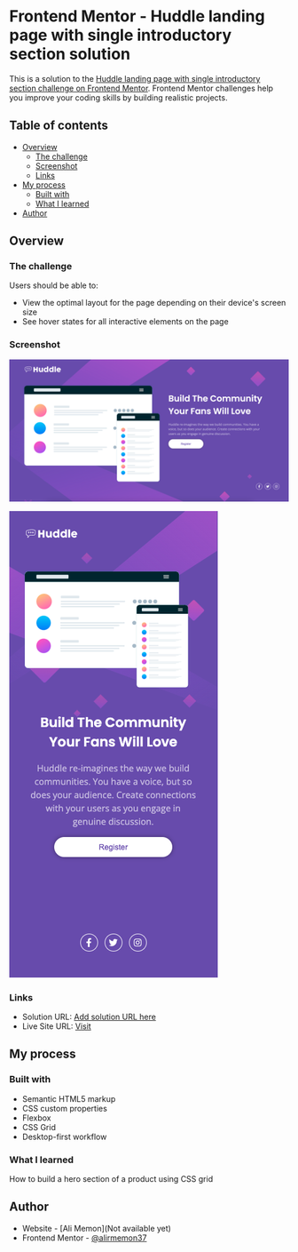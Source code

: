 # Frontend Mentor - Huddle landing page with single introductory section solution

This is a solution to the [Huddle landing page with single introductory section challenge on Frontend Mentor](https://www.frontendmentor.io/challenges/huddle-landing-page-with-a-single-introductory-section-B_2Wvxgi0). Frontend Mentor challenges help you improve your coding skills by building realistic projects.

## Table of contents

- [Overview](#overview)
  - [The challenge](#the-challenge)
  - [Screenshot](#screenshot)
  - [Links](#links)
- [My process](#my-process)
  - [Built with](#built-with)
  - [What I learned](#what-i-learned)
- [Author](#author)

## Overview

### The challenge

Users should be able to:

- View the optimal layout for the page depending on their device's screen size
- See hover states for all interactive elements on the page

### Screenshot

![](/images/screenshot1.png)

![](/images/screenshot2.png)

### Links

- Solution URL: [Add solution URL here](https://your-solution-url.com)
- Live Site URL: [Visit](https://alirmemon37.github.io/hubble-landing-page-introduction/)

## My process

### Built with

- Semantic HTML5 markup
- CSS custom properties
- Flexbox
- CSS Grid
- Desktop-first workflow

### What I learned

How to build a hero section of a product using CSS grid

## Author

- Website - [Ali Memon](Not available yet)
- Frontend Mentor - [@alirmemon37](https://www.frontendmentor.io/profile/alirmemon37)
